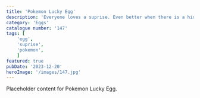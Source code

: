 ```yaml
---
title: 'Pokemon Lucky Egg'
description: 'Everyone loves a suprise. Even better when there is a hidden figure inside. Agift any Pokemon fan will love. Breakable egg with a Pokemon inside. Eithe Pikacho or Psyduck. Each model has one which requires the supports to be removed or the base of the egg acts as a stand.'
category: 'Eggs'
catalogue number: '147'
tags: [
    'egg', 
    'suprise',
    'pokemon', 
    ]
featured: true
pubDate: '2023-12-20'
heroImage: '/images/147.jpg'
---
```


Placeholder content for Pokemon Lucky Egg.